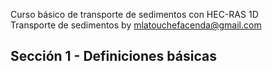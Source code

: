 Curso básico de transporte de sedimentos con HEC-RAS 1D
<br>Transporte de sedimentos by mlatouchefacenda@gmail.com

## Sección 1 - Definiciones básicas
